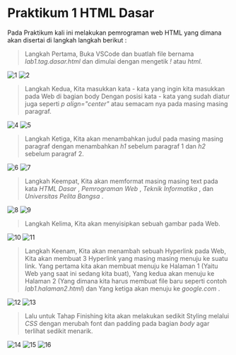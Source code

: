 # Praktikum 1 HTML Dasar
Pada Praktikum kali ini melakukan pemrograman web HTML yang dimana akan disertai di langkah langkah berikut :
> Langkah Pertama, Buka VSCode dan buatlah file bernama _lab1.tag.dasar.html_ dan dimulai dengan mengetik _!_ atau _html_.

![1](https://github.com/user-attachments/assets/924f6d55-8c74-46a2-bece-9fc303f60514)
![2](https://github.com/user-attachments/assets/ddcd9b05-c78c-48f6-b404-c13b8fdd0f12)

> Langkah Kedua, Kita masukkan kata - kata yang ingin kita masukkan pada Web di bagian body Dengan posisi kata - kata yang sudah diatur juga seperti _p align="center"_ atau semacam nya pada masing masing paragraf.

![4](https://github.com/user-attachments/assets/6003459f-1a12-48f6-ad4c-df219fa16869)
![5](https://github.com/user-attachments/assets/8a7d8805-09a1-4896-930b-185129d48d92)

> Langkah Ketiga, Kita akan menambahkan judul pada masing masing paragraf dengan menambahkan _h1_ sebelum paragraf 1 dan _h2_ sebelum paragraf 2.

![6](https://github.com/user-attachments/assets/b7bb52cb-fd4d-4af1-b51d-4523808773ff)
![7](https://github.com/user-attachments/assets/07483e04-4040-4575-b59c-5b739e724512)

> Langkah Keempat, Kita akan memformat masing masing text pada kata _HTML Dasar_ , _Pemrograman Web_ , _Teknik Informatika_ , dan
_Universitas Pelita Bangsa_ .

![8](https://github.com/user-attachments/assets/3e8a1611-383d-4ae0-a76e-fc5b39ee2066)
![9](https://github.com/user-attachments/assets/d4827bab-229b-44b6-80f0-d1ee91dafde1)

> Langkah Kelima, Kita akan menyisipkan sebuah gambar pada Web.

![10](https://github.com/user-attachments/assets/d73c7ff2-70d9-4dab-b72b-3c97858bafd1)
![11](https://github.com/user-attachments/assets/92c45f09-a23b-4e05-b9ad-cf96e988d763)

> Langkah Keenam, Kita akan menambah sebuah Hyperlink pada Web, Kita akan membuat 3 Hyperlink yang masing masing menuju ke suatu link. Yang pertama kita akan membuat menuju ke Halaman 1 (Yaitu Web yang saat ini sedang kita buat), Yang kedua akan menuju ke Halaman 2 (Yang dimana kita harus membuat file baru seperti contoh _lab1.halaman2.html_) dan Yang ketiga akan menuju ke _google.com_ .

![12](https://github.com/user-attachments/assets/25199861-a42f-4058-a339-091162fab1f2)
![13](https://github.com/user-attachments/assets/6d394fcd-6827-4e05-8e93-d47bac76e123)

> Lalu untuk Tahap Finishing kita akan melakukan sedikit Styling melalui _CSS_ dengan merubah font dan padding pada bagian _body_ agar terlihat sedikit menarik.

![14](https://github.com/user-attachments/assets/24264561-749b-4ca4-be9b-9b7cdae4b1ae)
![15](https://github.com/user-attachments/assets/21b3c0da-af8a-4809-8088-d531c2158889)
![16](https://github.com/user-attachments/assets/271068c5-f75c-47b4-977f-8537efb83d09)

















